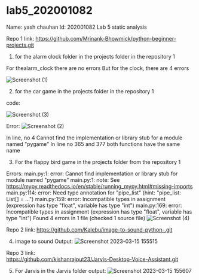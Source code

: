 # lab5_202001082

Name:  yash chauhan
Id: 202001082
Lab 5 static analysis


Repo 1 link: https://github.com/Mrinank-Bhowmick/python-beginner-projects.git

1. for the alarm clock folder in the projects folder in the repository 1

For thealarm_clock there are no errors
But for the clock, there are 4 errors 

![Screenshot (1)](https://user-images.githubusercontent.com/122970110/225280443-ecb80276-bb76-4f9a-a508-cf3d1d9745be.png)







2. for the car game in the projects folder in the repository 1


code:

![Screenshot (3)](https://user-images.githubusercontent.com/122970110/225280561-f9f37350-03c6-4776-abf0-d6faa8f6f249.png)


Error: 
![Screenshot (2)](https://user-images.githubusercontent.com/122970110/225280616-7174d7c9-ac49-47ee-b9ec-8fc8f07ab197.png)


In  line, no 4  Cannot find the implementation or library stub for a module named "pygame"
In line no 365 and 377 both functions have the same name







3. For the flappy bird game in the projects folder from the repository 1

Errors:
main.py:1: error: Cannot find implementation or library stub for module named "pygame"
main.py:1: note: See https://mypy.readthedocs.io/en/stable/running_mypy.html#missing-imports
main.py:114: error: Need type annotation for "pipe_list" (hint: "pipe_list: List[<type>] = ...")
main.py:159: error: Incompatible types in assignment (expression has type "float", variable has type "int")
main.py:169: error: Incompatible types in assignment (expression has type "float", variable has type "int")
Found 4 errors in 1 file (checked 1 source file)
![Screenshot (4)](https://user-images.githubusercontent.com/122970110/225280737-74677f19-1c5f-4137-9408-8604c078feb7.png)


Repo 2 link:
https://github.com/Kalebu/image-to-sound-python-.git
  
  
  
  
  
  

4. image to sound 
Output: 
  ![Screenshot 2023-03-15 155515](https://user-images.githubusercontent.com/122970110/225281313-2e9c4319-4a50-4af9-865e-087263fa5363.png)




Repo 3 link:  
https://github.com/kishanrajput23/Jarvis-Desktop-Voice-Assistant.git
  
  
  
  
  
  

5. For Jarvis in the Jarvis folder
  output: 
  ![Screenshot 2023-03-15 155607](https://user-images.githubusercontent.com/122970110/225281479-44fe0d91-115e-4114-9d62-9f7740095c92.png)




